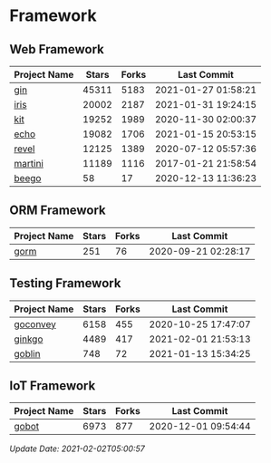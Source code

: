 # Framework

## Web Framework
| Project Name | Stars | Forks | Last Commit |
| ------------ | ----- | ----- | ----------- |
| [gin](https://github.com/gin-gonic/gin) | 45311 | 5183 | 2021-01-27 01:58:21 |
| [iris](https://github.com/kataras/iris) | 20002 | 2187 | 2021-01-31 19:24:15 |
| [kit](https://github.com/go-kit/kit) | 19252 | 1989 | 2020-11-30 02:00:37 |
| [echo](https://github.com/labstack/echo) | 19082 | 1706 | 2021-01-15 20:53:15 |
| [revel](https://github.com/revel/revel) | 12125 | 1389 | 2020-07-12 05:57:36 |
| [martini](https://github.com/go-martini/martini) | 11189 | 1116 | 2017-01-21 21:58:54 |
| [beego](https://github.com/astaxie/beego) | 58 | 17 | 2020-12-13 11:36:23 |

## ORM Framework
| Project Name | Stars | Forks | Last Commit |
| ------------ | ----- | ----- | ----------- |
| [gorm](https://github.com/jinzhu/gorm) | 251 | 76 | 2020-09-21 02:28:17 |

## Testing Framework
| Project Name | Stars | Forks | Last Commit |
| ------------ | ----- | ----- | ----------- |
| [goconvey](https://github.com/smartystreets/goconvey) | 6158 | 455 | 2020-10-25 17:47:07 |
| [ginkgo](https://github.com/onsi/ginkgo) | 4489 | 417 | 2021-02-01 21:53:13 |
| [goblin](https://github.com/franela/goblin) | 748 | 72 | 2021-01-13 15:34:25 |

## IoT Framework
| Project Name | Stars | Forks | Last Commit |
| ------------ | ----- | ----- | ----------- |
| [gobot](https://github.com/hybridgroup/gobot) | 6973 | 877 | 2020-12-01 09:54:44 |

*Update Date: 2021-02-02T05:00:57*